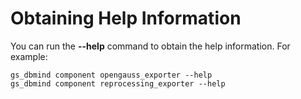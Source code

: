 # Obtaining Help Information<a name="EN-US_TOPIC_0000001240944981"></a>

You can run the  **--help**  command to obtain the help information. For example:

```
gs_dbmind component opengauss_exporter --help
gs_dbmind component reprocessing_exporter --help
```

